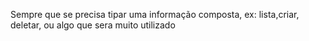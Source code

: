Sempre que se precisa tipar uma informação composta,
ex: lista,criar, deletar, ou algo que sera muito utilizado
